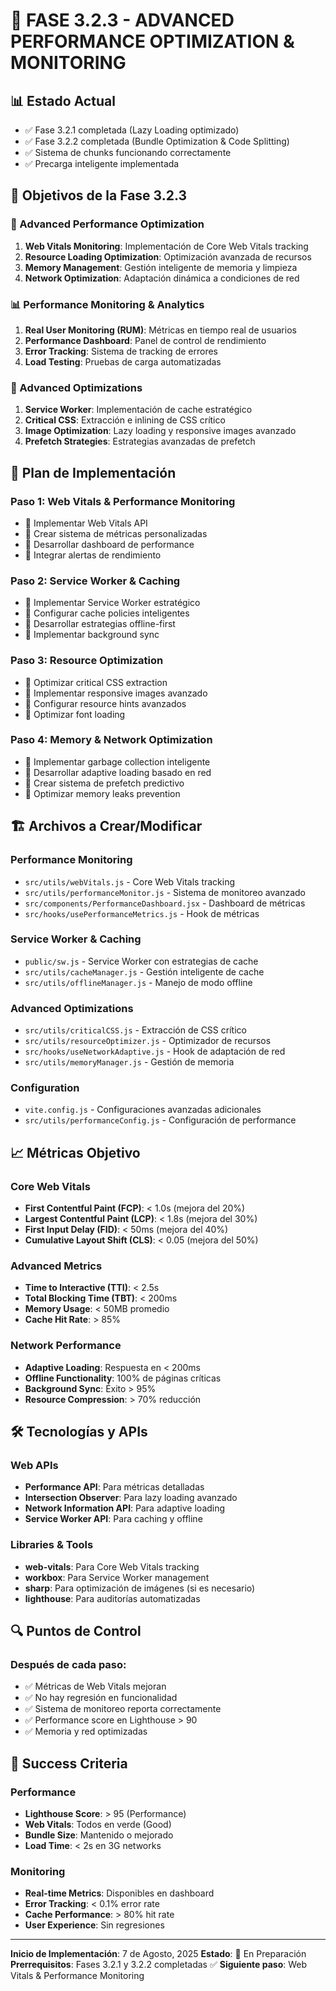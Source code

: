 # 🎯 FASE 3.2.3 - ADVANCED PERFORMANCE OPTIMIZATION & MONITORING

## 📊 Estado Actual
- ✅ Fase 3.2.1 completada (Lazy Loading optimizado)
- ✅ Fase 3.2.2 completada (Bundle Optimization & Code Splitting)
- ✅ Sistema de chunks funcionando correctamente
- ✅ Precarga inteligente implementada

## 🎯 Objetivos de la Fase 3.2.3

### 🚀 Advanced Performance Optimization
1. **Web Vitals Monitoring**: Implementación de Core Web Vitals tracking
2. **Resource Loading Optimization**: Optimización avanzada de recursos
3. **Memory Management**: Gestión inteligente de memoria y limpieza
4. **Network Optimization**: Adaptación dinámica a condiciones de red

### 📊 Performance Monitoring & Analytics
1. **Real User Monitoring (RUM)**: Métricas en tiempo real de usuarios
2. **Performance Dashboard**: Panel de control de rendimiento
3. **Error Tracking**: Sistema de tracking de errores
4. **Load Testing**: Pruebas de carga automatizadas

### 🔧 Advanced Optimizations
1. **Service Worker**: Implementación de cache estratégico
2. **Critical CSS**: Extracción e inlining de CSS crítico
3. **Image Optimization**: Lazy loading y responsive images avanzado
4. **Prefetch Strategies**: Estrategias avanzadas de prefetch

## 🚀 Plan de Implementación

### Paso 1: Web Vitals & Performance Monitoring
- 🔄 Implementar Web Vitals API
- 🔄 Crear sistema de métricas personalizadas
- 🔄 Desarrollar dashboard de performance
- 🔄 Integrar alertas de rendimiento

### Paso 2: Service Worker & Caching
- 🔄 Implementar Service Worker estratégico
- 🔄 Configurar cache policies inteligentes
- 🔄 Desarrollar estrategias offline-first
- 🔄 Implementar background sync

### Paso 3: Resource Optimization
- 🔄 Optimizar critical CSS extraction
- 🔄 Implementar responsive images avanzado
- 🔄 Configurar resource hints avanzados
- 🔄 Optimizar font loading

### Paso 4: Memory & Network Optimization
- 🔄 Implementar garbage collection inteligente
- 🔄 Desarrollar adaptive loading basado en red
- 🔄 Crear sistema de prefetch predictivo
- 🔄 Optimizar memory leaks prevention

## 🏗️ Archivos a Crear/Modificar

### Performance Monitoring
- `src/utils/webVitals.js` - Core Web Vitals tracking
- `src/utils/performanceMonitor.js` - Sistema de monitoreo avanzado
- `src/components/PerformanceDashboard.jsx` - Dashboard de métricas
- `src/hooks/usePerformanceMetrics.js` - Hook de métricas

### Service Worker & Caching
- `public/sw.js` - Service Worker con estrategias de cache
- `src/utils/cacheManager.js` - Gestión inteligente de cache
- `src/utils/offlineManager.js` - Manejo de modo offline

### Advanced Optimizations
- `src/utils/criticalCSS.js` - Extracción de CSS crítico
- `src/utils/resourceOptimizer.js` - Optimizador de recursos
- `src/hooks/useNetworkAdaptive.js` - Hook de adaptación de red
- `src/utils/memoryManager.js` - Gestión de memoria

### Configuration
- `vite.config.js` - Configuraciones avanzadas adicionales
- `src/utils/performanceConfig.js` - Configuración de performance

## 📈 Métricas Objetivo

### Core Web Vitals
- **First Contentful Paint (FCP)**: < 1.0s (mejora del 20%)
- **Largest Contentful Paint (LCP)**: < 1.8s (mejora del 30%)
- **First Input Delay (FID)**: < 50ms (mejora del 40%)
- **Cumulative Layout Shift (CLS)**: < 0.05 (mejora del 50%)

### Advanced Metrics
- **Time to Interactive (TTI)**: < 2.5s
- **Total Blocking Time (TBT)**: < 200ms
- **Memory Usage**: < 50MB promedio
- **Cache Hit Rate**: > 85%

### Network Performance
- **Adaptive Loading**: Respuesta en < 200ms
- **Offline Functionality**: 100% de páginas críticas
- **Background Sync**: Éxito > 95%
- **Resource Compression**: > 70% reducción

## 🛠️ Tecnologías y APIs

### Web APIs
- **Performance API**: Para métricas detalladas
- **Intersection Observer**: Para lazy loading avanzado
- **Network Information API**: Para adaptive loading
- **Service Worker API**: Para caching y offline

### Libraries & Tools
- **web-vitals**: Para Core Web Vitals tracking
- **workbox**: Para Service Worker management
- **sharp**: Para optimización de imágenes (si es necesario)
- **lighthouse**: Para auditorías automatizadas

## 🔍 Puntos de Control

### Después de cada paso:
- ✅ Métricas de Web Vitals mejoran
- ✅ No hay regresión en funcionalidad
- ✅ Sistema de monitoreo reporta correctamente
- ✅ Performance score en Lighthouse > 90
- ✅ Memoria y red optimizadas

## 🎯 Success Criteria

### Performance
- **Lighthouse Score**: > 95 (Performance)
- **Web Vitals**: Todos en verde (Good)
- **Bundle Size**: Mantenido o mejorado
- **Load Time**: < 2s en 3G networks

### Monitoring
- **Real-time Metrics**: Disponibles en dashboard
- **Error Tracking**: < 0.1% error rate
- **Cache Performance**: > 80% hit rate
- **User Experience**: Sin regresiones

---

**Inicio de Implementación**: 7 de Agosto, 2025
**Estado**: 🔄 En Preparación
**Prerrequisitos**: Fases 3.2.1 y 3.2.2 completadas ✅
**Siguiente paso**: Web Vitals & Performance Monitoring
